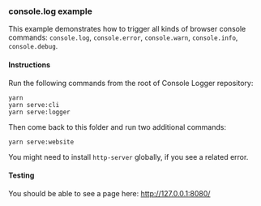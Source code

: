 ### console.log example

This example demonstrates how to trigger all kinds of browser console commands: `console.log`, `console.error`, `console.warn`, `console.info`, `console.debug`.

#### Instructions

Run the following commands from the root of Console Logger repository:

```
yarn
yarn serve:cli
yarn serve:logger
```

Then come back to this folder and run two additional commands:

```
yarn serve:website
```

You might need to install `http-server` globally, if you see a related error.

#### Testing

You should be able to see a page here:
http://127.0.0.1:8080/
